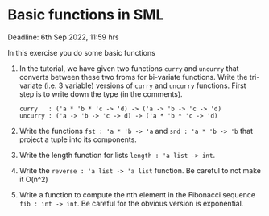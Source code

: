 # Basic functions in SML

Deadline: 6th Sep 2022, 11:59 hrs

In this exercise you do some basic functions

1. In the tutorial, we have given two functions `curry` and `uncurry`
   that converts between these two froms for bi-variate
   functions. Write the tri-variate (i.e. 3 variable) versions of
   `curry` and `uncurry` functions.  First step is to write down the
   type (in the comments).

   ```
   curry   : ('a * 'b * 'c -> 'd) -> ('a -> 'b -> 'c -> 'd)
   uncurry : ('a -> 'b -> 'c -> d) -> ('a * 'b * 'c -> 'd)
   ```

2. Write the functions `fst : 'a * 'b -> 'a` and `snd : 'a * 'b -> 'b`
   that project a tuple into its components.

3. Write the length function for lists `length : 'a list -> int`.

4. Write the `reverse : 'a list -> 'a list` function. Be careful to
   not make it O(n^2)

5. Write a function to compute the nth element in the Fibonacci
   sequence `fib : int -> int`. Be careful for the obvious version is
   exponential.

